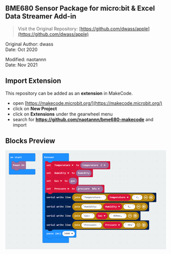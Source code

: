 ## BME680 Sensor Package for micro:bit & Excel Data Streamer Add-in

> Visit the Original Repository: [https://github.com/dwass/apple](https://github.com/dwass/apple)

Original Author: dwass  
Date:   Oct 2020    

Modified: naotannn  
Date:   Nov 2021    

## Import Extension

This repository can be added as an **extension** in MakeCode.

* open [https://makecode.microbit.org/](https://makecode.microbit.org/)
* click on **New Project**
* click on **Extensions** under the gearwheel menu
* search for **https://github.com/naotannn/bme680-makecode** and import


## Blocks Preview

![Demo](https://github.com/naotannn/bme680-makecode/blob/main/demo.png)


